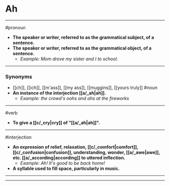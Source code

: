 # Ah
---
#pronoun
- **The speaker or writer, referred to as the grammatical subject, of a sentence.**
- **The speaker or writer, referred to as the grammatical object, of a sentence.**
	- _Example: Mom drove my sister and I to school._
---
### Synonyms
- [[ch]], [[ich]], [[m'ass]], [[my ass]], [[muggins]], [[yours truly]]
#noun
- **An instance of the interjection [[a/_ah|ah]].**
	- _Example: the crowd's oohs and ahs at the fireworks_
---
#verb
- **To give a [[c/_cry|cry]] of "[[a/_ah|ah]]".**
---
#interjection
- **An expression of relief, relaxation, [[c/_comfort|comfort]], [[c/_confusion|confusion]], understanding, wonder, [[a/_awe|awe]], etc. [[a/_according|according]] to uttered inflection.**
	- _Example: Ah! It's good to be back home!_
- **A syllable used to fill space, particularly in music.**
---
---
